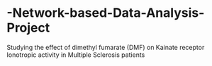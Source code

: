 # -Network-based-Data-Analysis-Project
Studying the effect of dimethyl fumarate (DMF) on Kainate  receptor Ionotropic activity in Multiple Sclerosis  patients
